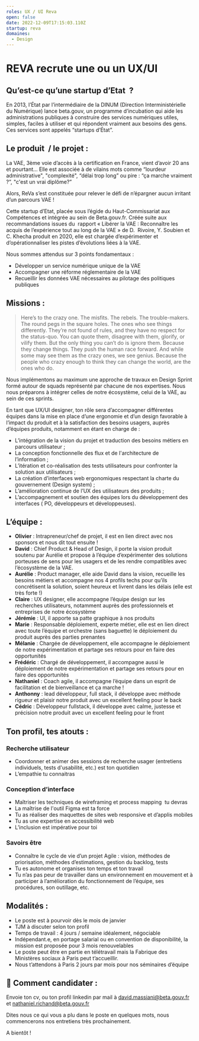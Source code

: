 ```yaml
---
roles: UX / UI Reva
open: false
date: 2022-12-09T17:15:03.110Z
startup: reva
domaines:
  - Design
---
```

# REVA recrute une ou un UX/UI


## Qu’est-ce qu’une startup d’Etat  ?

En 2013, l’État par l’intermédiaire de la DINUM (Direction Interministérielle du Numérique) lance beta.gouv, un programme d’incubation qui aide les administrations publiques à construire des services numériques utiles, simples, faciles à utiliser et qui répondent vraiment aux besoins des gens. Ces services sont appelés “startups d’État”.


## Le produit  / le projet :   

La VAE, 3ème voie d’accès à la certification en France, vient d’avoir 20 ans et pourtant… Elle est associée à de vilains mots comme “lourdeur administrative", "complexité", “délai trop long” ou pire : “ça marche vraiment ?”, "c'est un vrai diplôme?”

Alors, ReVa s’est constituée pour relever le défi de n’épargner aucun irritant d’un parcours VAE !

Cette startup d’Etat, placée sous l’égide du Haut-Commissariat aux  Compétences et intégrée au sein de Beta.gouv.fr. Créée suite aux recommandations issues du  rapport « Libérer la VAE : Reconnaître les acquis de l’expérience tout au long de la VAE » de D.  Rivoire, Y. Soubien et C. Khecha produit en 2020, elle est chargée d’expérimenter et  d’opérationnaliser les pistes d’évolutions liées à la VAE.  

Nous sommes attendus sur 3 points fondamentaux :

* Développer un service numérique unique de la VAE
* Accompagner une réforme réglementaire de la VAE
* Recueillir les données VAE nécessaires au pilotage des politiques publiques


## Missions :

> Here’s to the crazy one. The misfits. The rebels. The trouble-makers. The round pegs in the square holes. The ones who see things differently. They’re not found of rules, and they have no respect for the status-quo. You can quote them, disagree with them, glorify, or vilify them. But the only thing you can’t do is ignore them. Because they change things. They push the human race forward. And while some may see them as the crazy ones, we see genius. Because the people who crazy enough to think they can change the world, are the ones who do.

Nous implémentons au maximum une approche de travaux en Design Sprint formé autour de squads représenté par chacune de nos expertises. Nous nous préparons à intégrer celles de notre écosystème, celui de la VAE, au sein de ces sprints. 

En tant que UX/UI designer, ton rôle sera d’accompagner différentes équipes dans la mise en place d’une ergonomie et d’un design favorable à l’impact du produit et à la satisfaction des besoins usagers, auprès d’équipes produits, notamment en étant en charge de :

* L’intégration de la vision du projet et traduction des besoins métiers en parcours utilisateur ;
* La conception fonctionnelle des flux et de l'architecture de l’information ;
* L’itération et co-réalisation des tests utilisateurs pour confronter la solution aux utilisateurs ;
* La création d’interfaces web ergonomiques respectant la charte du gouvernement (Design system) ;
* L’amélioration continue de l’UX des utilisateurs des produits ;
* L’accompagnement et soutien des équipes lors du développement des interfaces ( PO, développeurs et développeuses).


## L’équipe :

* **Olivier** : Intrapreneur/chef de projet, il est en lien direct avec nos sponsors et nous dit tout ensuite !
* **David** : Chief Product & Head of Design, il porte la vision produit soutenu par Aurélie et propose à l’équipe d’expérimenter des solutions porteuses de sens pour les usagers et de les rendre compatibles avec l’écosystème de la VAE.
* **Aurélie** : Product manager, elle aide David dans la vision, recueille les besoins métiers et accompagne nos 4 profils techs pour qu’ils concrétisent la solution, soient heureux et livrent dans les délais (elle est très forte !)
* **Claire** : UX designer, elle accompagne l’équipe design sur les recherches utilisateurs, notamment auprès des professionnels et entreprises de notre écosystème
* **Jérémie** : UI, il apporte sa patte graphique à nos produits
* **Marie** : Responsable déploiement, experte métier, elle est en lien direct avec toute l’équipe et orchestre (sans baguette)  le déploiement du produit auprès des parties prenantes
* **Mélanie** : Chargée de développement, elle accompagne le déploiement de notre expérimentation et partage ses retours pour en faire des opportunités
* **Frédéric** : Chargé de développement, il accompagne aussi le déploiement de notre expérimentation et partage ses retours pour en faire des opportunités
* **Nathaniel** : Coach agile, il accompagne l’équipe dans un esprit de facilitation et de bienveillance et ça marche !
* **Anthonny** : lead développeur, full stack,  il développe avec méthode rigueur et plaisir notre produit avec un excellent feeling pour le back
* **Cédric** : Développeur fullstack, il développe avec calme, justesse et précision notre produit avec un excellent feeling pour le front



## Ton profil, tes atouts :

### Recherche utilisateur

* Coordonner et animer des sessions de recherche usager (entretiens individuels, tests d'usabilité, etc.) est ton quotidien
* L’empathie tu connaitras

### Conception d’interface

* Maîtriser les techniques de wireframing et process mapping  tu devras
* La maîtrise de l'outil Figma est ta force
* Tu as réaliser des maquettes de sites web responsive et d’applis mobiles
* Tu as une expertise en accessibilité web
* L’inclusion est impérative pour toi

### Savoirs être

* Connaître le cycle de vie d’un projet Agile : vision, méthodes de priorisation, méthodes d’estimations, gestion du backlog, tests
* Tu es autonome et organises ton temps et ton travail
* Tu n’as pas peur de travailler dans un environnement en mouvement et à participer à l’amélioration du fonctionnement de l’équipe, ses procédures, son outillage, etc.



## Modalités :


* Le poste est à pourvoir dès le mois de janvier
* TJM à discuter selon ton profil
* Temps de travail : 4 jours / semaine idéalement, négociable
* Indépendant.e, en portage salarial ou en convention de disponibilité, la mission est proposée pour 3 mois renouvelables
* Le poste peut être en partie en télétravail mais la Fabrique des Ministères sociaux à Paris peut t’accueillir.
* Nous t’attendons à Paris 2 jours par mois pour nos séminaires d’équipe



## 🚀 Comment candidater :   

Envoie ton cv, ou ton profil linkedin par mail à [david.massiani@beta.gouv.fr](mailto:david.massiani@beta.gouv.fr) et [nathaniel.richand@beta.gouv.fr](mailto:nathaniel.richand@beta.gouv.fr)

Dites nous ce qui vous a plu dans le poste en quelques mots, nous commencerons nos entretiens très prochainement. 

A bientôt !
